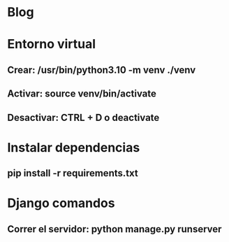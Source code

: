 # Blog


# Entorno virtual
## Crear: /usr/bin/python3.10 -m venv ./venv
## Activar: source venv/bin/activate
## Desactivar: CTRL + D o deactivate

# Instalar dependencias
## pip install -r requirements.txt

# Django comandos
## Correr el servidor: python manage.py runserver


